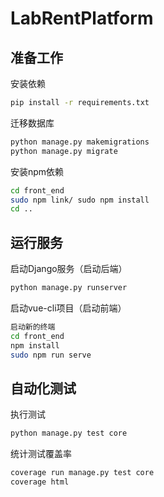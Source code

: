 # LabRentPlatform


## 准备工作
安装依赖

```bash
pip install -r requirements.txt
```

迁移数据库

```bash
python manage.py makemigrations
python manage.py migrate
```

安装npm依赖

```bash
cd front_end
sudo npm link/ sudo npm install
cd ..
```
## 运行服务

启动Django服务（启动后端）

```bash
python manage.py runserver
```

启动vue-cli项目（启动前端）

```bash
启动新的终端
cd front_end
npm install
sudo npm run serve
```

## 自动化测试

执行测试

```bash
python manage.py test core
```

统计测试覆盖率

```bash
coverage run manage.py test core
coverage html
```